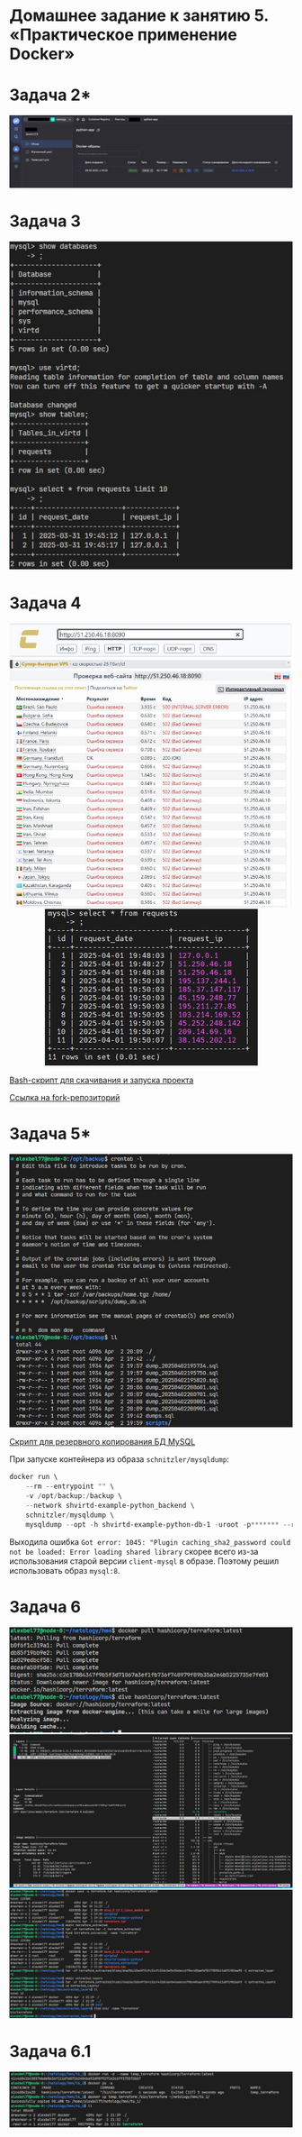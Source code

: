 # Домашнее задание к занятию 5. «Практическое применение Docker»


# Задача 2*

<center>
<img src="img/ya-registry.png">
</center>

# Задача 3

<center>
<img src="img/mysql-t3.JPG">
</center>

# Задача 4

<center>
<img src="img/check-host-t4.JPG">
</center>

<center>
<img src="img/mysql-t4.JPG">
</center>

[Bash-скрипт для скачивания и запуска проекта](https://github.com/alex-bel31/shvirtd-example-python/blob/main/install_run.sh)

[Ссылка на fork-репозиторий](https://github.com/alex-bel31/shvirtd-example-python)

# Задача 5*

<center>
<img src="img/crontab-dump_db-t5.JPG">
</center>

[Скрипт для резервного копирования БД MySQL](https://github.com/alex-bel31/virtd-homeworks/blob/main/virt-04-docker-in-practice/dump_db.sh)

При запуске контейнера из образа `schnitzler/mysqldump`:

```ps1
docker run \
    --rm --entrypoint "" \
    -v /opt/backup:/backup \
    --network shvirtd-example-python_backend \
    schnitzler/mysqldump \
    mysqldump --opt -h shvirtd-example-python-db-1 -uroot -p******* --result-file=/backup/dumps.sql virtd
```

Выходила ошибка `Got error: 1045: "Plugin caching_sha2_password could not be loaded: Error loading shared library` скорее всего из-за использования старой версии `client-mysql` в образе. Поэтому решил использовать образ `mysql:8`.


# Задача 6

<center>
<img src="img/dive-t6(1).JPG">
</center>

<center>
<img src="img/dive-t6(2).JPG">
</center>

<center>
<img src="img/dive-t6(3).JPG">
</center>

# Задача 6.1

<center>
<img src="img/docker-cp-t6_1.JPG">
</center>

